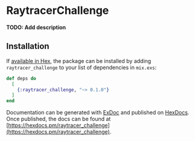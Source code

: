# RaytracerChallenge

**TODO: Add description**

## Installation

If [available in Hex](https://hex.pm/docs/publish), the package can be installed
by adding `raytracer_challenge` to your list of dependencies in `mix.exs`:

```elixir
def deps do
  [
    {:raytracer_challenge, "~> 0.1.0"}
  ]
end
```

Documentation can be generated with [ExDoc](https://github.com/elixir-lang/ex_doc)
and published on [HexDocs](https://hexdocs.pm). Once published, the docs can
be found at [https://hexdocs.pm/raytracer_challenge](https://hexdocs.pm/raytracer_challenge).


